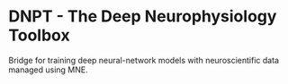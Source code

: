 # DNPT - The Deep Neurophysiology Toolbox
Bridge for training deep neural-network models with neuroscientific data managed using MNE.
